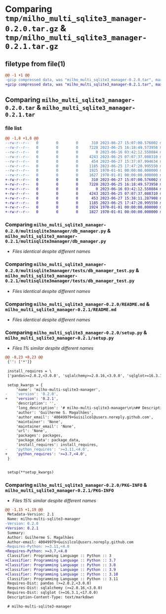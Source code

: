 # Comparing `tmp/milho_multi_sqlite3_manager-0.2.0.tar.gz` & `tmp/milho_multi_sqlite3_manager-0.2.1.tar.gz`

## filetype from file(1)

```diff
@@ -1 +1 @@
-gzip compressed data, was "milho_multi_sqlite3_manager-0.2.0.tar", max compression
+gzip compressed data, was "milho_multi_sqlite3_manager-0.2.1.tar", max compression
```

## Comparing `milho_multi_sqlite3_manager-0.2.0.tar` & `milho_multi_sqlite3_manager-0.2.1.tar`

### file list

```diff
@@ -1,8 +1,8 @@
--rw-r--r--   0        0        0      310 2023-06-27 15:07:00.576002 milho_multi_sqlite3_manager-0.2.0/multisqlite3manager/__init__.py
--rw-r--r--   0        0        0     7228 2023-06-25 16:18:49.573958 milho_multi_sqlite3_manager-0.2.0/multisqlite3manager/db_manager.py
--rw-r--r--   0        0        0        0 2023-06-16 03:42:12.550884 milho_multi_sqlite3_manager-0.2.0/multisqlite3manager/tests/__init__.py
--rw-r--r--   0        0        0     4243 2023-06-25 07:07:37.088310 milho_multi_sqlite3_manager-0.2.0/multisqlite3manager/tests/db_manager_test.py
--rw-r--r--   0        0        0      454 2023-06-27 15:37:07.994634 milho_multi_sqlite3_manager-0.2.0/pyproject.toml
--rw-r--r--   0        0        0     1185 2023-06-25 17:47:20.995550 milho_multi_sqlite3_manager-0.2.0/README.md
--rw-r--r--   0        0        0     1925 1970-01-01 00:00:00.000000 milho_multi_sqlite3_manager-0.2.0/setup.py
--rw-r--r--   0        0        0     1627 1970-01-01 00:00:00.000000 milho_multi_sqlite3_manager-0.2.0/PKG-INFO
+-rw-r--r--   0        0        0      310 2023-06-27 15:07:00.576002 milho_multi_sqlite3_manager-0.2.1/multisqlite3manager/__init__.py
+-rw-r--r--   0        0        0     7228 2023-06-25 16:18:49.573958 milho_multi_sqlite3_manager-0.2.1/multisqlite3manager/db_manager.py
+-rw-r--r--   0        0        0        0 2023-06-16 03:42:12.550884 milho_multi_sqlite3_manager-0.2.1/multisqlite3manager/tests/__init__.py
+-rw-r--r--   0        0        0     4243 2023-06-25 07:07:37.088310 milho_multi_sqlite3_manager-0.2.1/multisqlite3manager/tests/db_manager_test.py
+-rw-r--r--   0        0        0      453 2023-06-27 15:38:11.287908 milho_multi_sqlite3_manager-0.2.1/pyproject.toml
+-rw-r--r--   0        0        0     1185 2023-06-25 17:47:20.995550 milho_multi_sqlite3_manager-0.2.1/README.md
+-rw-r--r--   0        0        0     1924 1970-01-01 00:00:00.000000 milho_multi_sqlite3_manager-0.2.1/setup.py
+-rw-r--r--   0        0        0     1827 1970-01-01 00:00:00.000000 milho_multi_sqlite3_manager-0.2.1/PKG-INFO
```

### Comparing `milho_multi_sqlite3_manager-0.2.0/multisqlite3manager/db_manager.py` & `milho_multi_sqlite3_manager-0.2.1/multisqlite3manager/db_manager.py`

 * *Files identical despite different names*

### Comparing `milho_multi_sqlite3_manager-0.2.0/multisqlite3manager/tests/db_manager_test.py` & `milho_multi_sqlite3_manager-0.2.1/multisqlite3manager/tests/db_manager_test.py`

 * *Files identical despite different names*

### Comparing `milho_multi_sqlite3_manager-0.2.0/README.md` & `milho_multi_sqlite3_manager-0.2.1/README.md`

 * *Files identical despite different names*

### Comparing `milho_multi_sqlite3_manager-0.2.0/setup.py` & `milho_multi_sqlite3_manager-0.2.1/setup.py`

 * *Files 1% similar despite different names*

```diff
@@ -8,23 +8,23 @@
 {'': ['*']}
 
 install_requires = \
 ['pandas>=2.0.2,<3.0.0', 'sqlalchemy>=2.0.16,<3.0.0', 'sqlglot>=16.3.1,<17.0.0']
 
 setup_kwargs = {
     'name': 'milho-multi-sqlite3-manager',
-    'version': '0.2.0',
+    'version': '0.2.1',
     'description': '',
     'long_description': '# milho-multi-sqlite3-manager\n\n## Description\n\nThe idea is to have an environment with multiple SQLITE3 files, aiming at ease of access and use.\nThe inspiration for creating this module came from the ease of working with Spark in BigData environments where, generally, everything is integrated, without the need to make several explicit connections in the code.\n\nIf you want an integrated environment on your machine, create an environment variable called "MULTISQLITE3MANAGER_FOLDER_PATH" with the directory of your folder. You will need to make sure that all files in this folder are SQLITE3 databases.\n\nWhen "to_dataframe" is used, the result is a Pandas DataFrame. The query is previously parsed to map all the databases used in the SQL. Then the module create a sqlalchemy connection and attach that databases to the connection. After that, the query is executed and the result is a Pandas DataFrame. \n\n## Code Samples\n\n```python\n\nfrom multisqlite3manager import print_databases, print_tables, to_dataframe\n\nprint_databases()\nprint_tables("DB_NAME")\n\ndf = to_dataframe("SELECT * FROM db_1.tMisto")\ndf2 = to_dataframe("SELECT * FROM db_2_copy.tMisto")\n\n```\n',
     'author': 'Guilherme S. Magalhães',
     'author_email': '40049979+Guisilcol@users.noreply.github.com',
     'maintainer': 'None',
     'maintainer_email': 'None',
     'url': 'None',
     'packages': packages,
     'package_data': package_data,
     'install_requires': install_requires,
-    'python_requires': '>=3.11,<4.0',
+    'python_requires': '>=3.7,<4.0',
 }
 
 
 setup(**setup_kwargs)
```

### Comparing `milho_multi_sqlite3_manager-0.2.0/PKG-INFO` & `milho_multi_sqlite3_manager-0.2.1/PKG-INFO`

 * *Files 15% similar despite different names*

```diff
@@ -1,15 +1,19 @@
 Metadata-Version: 2.1
 Name: milho-multi-sqlite3-manager
-Version: 0.2.0
+Version: 0.2.1
 Summary: 
 Author: Guilherme S. Magalhães
 Author-email: 40049979+Guisilcol@users.noreply.github.com
-Requires-Python: >=3.11,<4.0
+Requires-Python: >=3.7,<4.0
 Classifier: Programming Language :: Python :: 3
+Classifier: Programming Language :: Python :: 3.7
+Classifier: Programming Language :: Python :: 3.8
+Classifier: Programming Language :: Python :: 3.9
+Classifier: Programming Language :: Python :: 3.10
 Classifier: Programming Language :: Python :: 3.11
 Requires-Dist: pandas (>=2.0.2,<3.0.0)
 Requires-Dist: sqlalchemy (>=2.0.16,<3.0.0)
 Requires-Dist: sqlglot (>=16.3.1,<17.0.0)
 Description-Content-Type: text/markdown
 
 # milho-multi-sqlite3-manager
```

